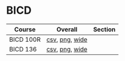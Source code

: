 # BICD

| Course | Overall | Section |
| ------ | ------- | ------- |
| BICD 100R | [csv](https://github.com/UCSD-Historical-Enrollment-Data/2025Summer2/blob/main/overall/BICD%20100R.csv), [png](https://raw.githubusercontent.com/UCSD-Historical-Enrollment-Data/2025Summer2/main/plot_overall/BICD%20100R.png), [wide](https://raw.githubusercontent.com/UCSD-Historical-Enrollment-Data/2025Summer2/main/plot_overall_wide/BICD%20100R.png) |  |
| BICD 136 | [csv](https://github.com/UCSD-Historical-Enrollment-Data/2025Summer2/blob/main/overall/BICD%20136.csv), [png](https://raw.githubusercontent.com/UCSD-Historical-Enrollment-Data/2025Summer2/main/plot_overall/BICD%20136.png), [wide](https://raw.githubusercontent.com/UCSD-Historical-Enrollment-Data/2025Summer2/main/plot_overall_wide/BICD%20136.png) |  |
